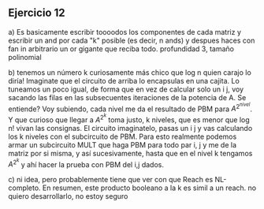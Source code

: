 ## Ejercicio 12

a) Es basicamente escribir toooodos los componentes de cada matriz y escribir un and por cada "k" posible (es decir, n ands) y despues haces con fan in arbitrario un or gigante que reciba todo. profundidad 3, tamaño polinomial

b) tenemos un número k curiosamente más chico que log n quien carajo lo diría! Imaginate que el circuito de arriba lo encapsulas en una cajita. Lo tuneamos un poco igual, de forma que en vez de calcular solo un i j, voy sacando las filas en las subsecuentes iteraciones de la potencia de A. Se entiende? Voy subiendo, cada nivel me da el resultado de PBM para $A^{2^{nivel}}$. Y que curioso que llegar a $A^{2^k}$ toma justo, k niveles, que es menor que log n! vivan las consignas. El circuito imaginatelo, pasas un i j y vas calculando los k niveles con el subcircuito de PBM. Para esto realmente podemos armar un subcircuito MULT que haga PBM para todo par i, j y me de la matriz por si misma, y así sucesivamente, hasta que en el nivel k tengamos $A^{2^k}$ y ahí hacer la prueba con PBM del i,j dados.

c) ni idea, pero probablemente tiene que ver con que Reach es NL-completo. En resumen, este producto booleano a la k es simil a un reach. no quiero desarrollarlo, no estoy seguro